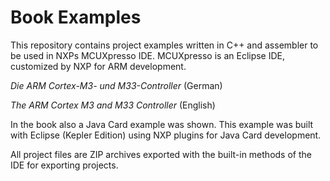 # Book Examples

This repository contains project examples written in C++ and assembler to be used in NXPs MCUXpresso IDE.
MCUXpresso is an Eclipse IDE, customized by NXP for ARM development.

*Die ARM Cortex-M3- und M33-Controller* (German)

*The ARM Cortex M3 and M33 Controller* (English)

In the book also a Java Card example was shown.
This example was built with Eclipse (Kepler Edition) using NXP plugins for Java Card development.

All project files are ZIP archives exported with the built-in methods of the IDE for exporting projects.

